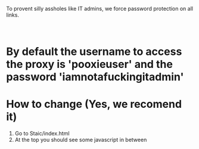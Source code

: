To provent silly assholes like IT admins, we force password protection on all links.
# <br>By default the username to access the proxy is 'pooxieuser' and the password 'iamnotafuckingitadmin'<br>
# How to change (Yes, we recomend it)
1. Go to Staic/index.html
2. At the top you should see some javascript in between <script> tags
3. Where you see
   var users = {
      "pooxieuser": "iamnotafuckingitadmin",
      "pooxieadmin": "",
      // Add more users as needed
    };
   Change 'pooxieuser' to your username and 'iamnotafuckingitadmin' to your password
   YOU CAN ADD MULTIPLE USER ACCOUNTS BY COPYING AND PASTING THE POOXIEUSER LINE UNDER THE POOXIEADMIN LINE

